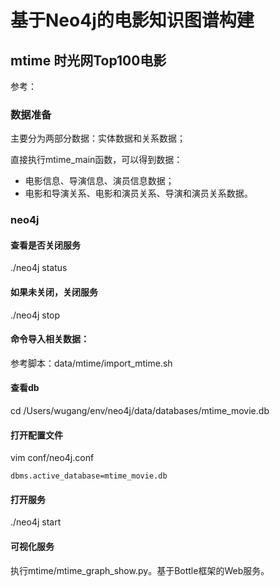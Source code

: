 # 基于Neo4j的电影知识图谱构建

## mtime 时光网Top100电影
参考：
### 数据准备
主要分为两部分数据：实体数据和关系数据；

直接执行mtime_main函数，可以得到数据：
- 电影信息、导演信息、演员信息数据；
- 电影和导演关系、电影和演员关系、导演和演员关系数据。

### neo4j
#### 查看是否关闭服务
./neo4j status
#### 如果未关闭，关闭服务
./neo4j stop
#### 命令导入相关数据：
参考脚本：data/mtime/import_mtime.sh

#### 查看db
cd /Users/wugang/env/neo4j/data/databases/mtime_movie.db

#### 打开配置文件
vim conf/neo4j.conf
```
dbms.active_database=mtime_movie.db
```

#### 打开服务
./neo4j start

#### 可视化服务
执行mtime/mtime_graph_show.py。基于Bottle框架的Web服务。


